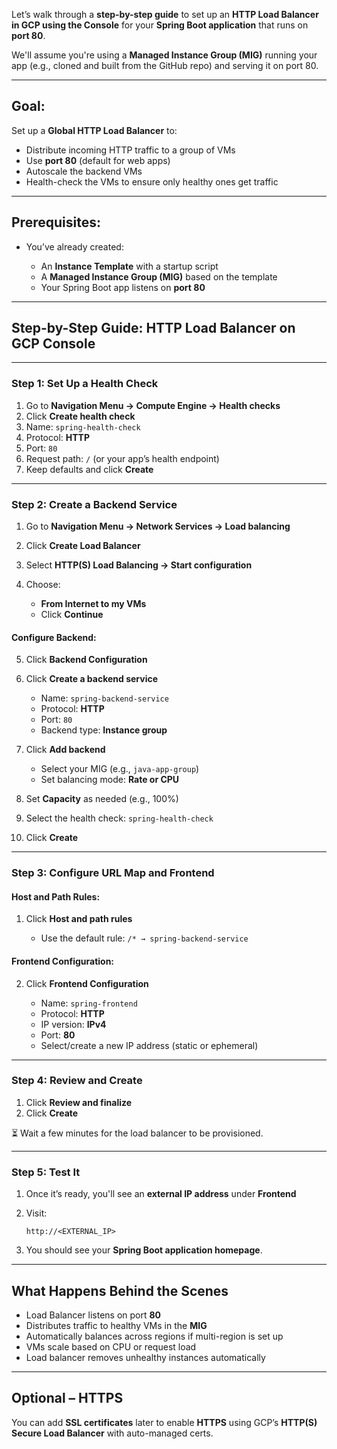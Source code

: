 Let’s walk through a **step-by-step guide** to set up an **HTTP Load Balancer in GCP using the Console** for your **Spring Boot application** that runs on **port 80**.

We'll assume you're using a **Managed Instance Group (MIG)** running your app (e.g., cloned and built from the GitHub repo) and serving it on port 80.

---

## Goal:

Set up a **Global HTTP Load Balancer** to:

* Distribute incoming HTTP traffic to a group of VMs
* Use **port 80** (default for web apps)
* Autoscale the backend VMs
* Health-check the VMs to ensure only healthy ones get traffic

---

## Prerequisites:

* You’ve already created:

    * An **Instance Template** with a startup script
    * A **Managed Instance Group (MIG)** based on the template
    * Your Spring Boot app listens on **port 80**

---

## Step-by-Step Guide: HTTP Load Balancer on GCP Console

---

### Step 1: Set Up a Health Check

1. Go to **Navigation Menu → Compute Engine → Health checks**
2. Click **Create health check**
3. Name: `spring-health-check`
4. Protocol: **HTTP**
5. Port: `80`
6. Request path: `/` (or your app’s health endpoint)
7. Keep defaults and click **Create**

---

### Step 2: Create a Backend Service

1. Go to **Navigation Menu → Network Services → Load balancing**
2. Click **Create Load Balancer**
3. Select **HTTP(S) Load Balancing → Start configuration**
4. Choose:

    * **From Internet to my VMs**
    * Click **Continue**

#### Configure Backend:

5. Click **Backend Configuration**
6. Click **Create a backend service**

    * Name: `spring-backend-service`
    * Protocol: **HTTP**
    * Port: `80`
    * Backend type: **Instance group**
7. Click **Add backend**

    * Select your MIG (e.g., `java-app-group`)
    * Set balancing mode: **Rate or CPU**
8. Set **Capacity** as needed (e.g., 100%)
9. Select the health check: `spring-health-check`
10. Click **Create**

---

### Step 3: Configure URL Map and Frontend

#### Host and Path Rules:

1. Click **Host and path rules**

    * Use the default rule: `/* → spring-backend-service`

#### Frontend Configuration:

2. Click **Frontend Configuration**

    * Name: `spring-frontend`
    * Protocol: **HTTP**
    * IP version: **IPv4**
    * Port: **80**
    * Select/create a new IP address (static or ephemeral)

---

### Step 4: Review and Create

1. Click **Review and finalize**
2. Click **Create**

⏳ Wait a few minutes for the load balancer to be provisioned.

---

### Step 5: Test It

1. Once it’s ready, you'll see an **external IP address** under **Frontend**
2. Visit:

   ```
   http://<EXTERNAL_IP>
   ```
3. You should see your **Spring Boot application homepage**.

---

## What Happens Behind the Scenes

* Load Balancer listens on port **80**
* Distributes traffic to healthy VMs in the **MIG**
* Automatically balances across regions if multi-region is set up
* VMs scale based on CPU or request load
* Load balancer removes unhealthy instances automatically

---

## Optional – HTTPS

You can add **SSL certificates** later to enable **HTTPS** using GCP’s **HTTP(S) Secure Load Balancer** with auto-managed certs.

